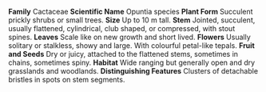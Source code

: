  **Family** Cactaceae **Scientific Name** Opuntia species **Plant Form** Succulent prickly shrubs or small trees. **Size** Up to 10 m tall. **Stem** Jointed, succulent, usually flattened, cylindrical, club shaped, or compressed, with stout spines. **Leaves** Scale like on new growth and short lived. **Flowers** Usually solitary or stalkless, showy and large. With colourful petal-like tepals. **Fruit and Seeds** Dry or juicy, attached to the flattened stems, sometimes in chains, sometimes spiny. **Habitat** Wide ranging but generally open and dry grasslands and woodlands. **Distinguishing Features** Clusters of detachable bristles in spots on stem segments.
